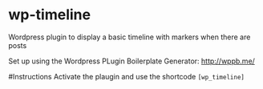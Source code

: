 # wp-timeline
Wordpress plugin to display a basic timeline with markers when there are posts

Set up using the Wordpress PLugin Boilerplate Generator: http://wppb.me/

#Instructions
Activate the plaugin and use the shortcode `[wp_timeline]`
